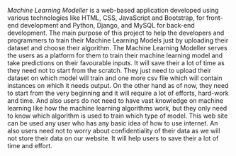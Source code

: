 *Machine Learning Modeller* is a web-based application developed using various technologies like HTML, CSS, JavaScript and Bootstrap, for front-end development and Python, Django, and MySQL for back-end development. The main purpose of this project to help the developers and programmers to train their Machine Learning Models just by uploading their dataset and choose their algorithm. The Machine Learning Modeller serves the users as a platform for them to train their machine learning model and take predictions on their favourable inputs. It will save their a lot of time as they need not to start from the scratch. They just need to upload their dataset on which model will train and one more csv file which will contain instances on which it needs output. On the other hand as of now, they need to start from the very beginning and it will require a lot of efforts, hard-work and time. And also users do not need to have vast knowledge on machine learning like how the machine learning algorithms work, but they only need to know which algorithm is used to train which type of model. This web site can be used any user who has any basic idea of how to use internet.  An also users need not to worry about confidentiality of their data as we will not store their data on our website. It will help users to save their a lot of time and effort.
